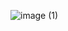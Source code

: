 
![image (1)](https://user-images.githubusercontent.com/62150036/99434299-5e563400-28ed-11eb-8661-c0cb029eb531.png)
